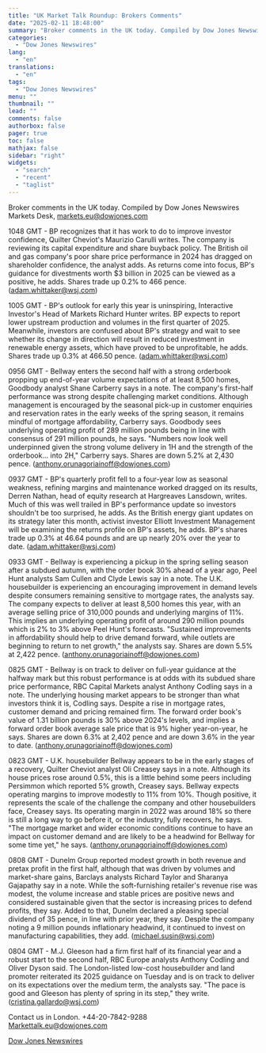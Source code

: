 ```yaml
---
title: "UK Market Talk Roundup: Brokers Comments"
date: "2025-02-11 18:48:00"
summary: "Broker comments in the UK today. Compiled by Dow Jones Newswires Markets Desk, markets.eu@dowjones.com1048 GMT - BP recognizes that it has work to do to improve investor confidence, Quilter Cheviot's Maurizio Carulli writes. The company is reviewing its capital expenditure and share buyback policy. The British oil and gas company's..."
categories:
  - "Dow Jones Newswires"
lang:
  - "en"
translations:
  - "en"
tags:
  - "Dow Jones Newswires"
menu: ""
thumbnail: ""
lead: ""
comments: false
authorbox: false
pager: true
toc: false
mathjax: false
sidebar: "right"
widgets:
  - "search"
  - "recent"
  - "taglist"
---
```


Broker comments in the UK today. Compiled by Dow Jones Newswires Markets Desk, markets.eu@dowjones.com

1048 GMT - BP recognizes that it has work to do to improve investor confidence, Quilter Cheviot's Maurizio Carulli writes. The company is reviewing its capital expenditure and share buyback policy. The British oil and gas company's poor share price performance in 2024 has dragged on shareholder confidence, the analyst adds. As returns come into focus, BP's guidance for divestments worth $3 billion in 2025 can be viewed as a positive, he adds. Shares trade up 0.2% to 466 pence. (adam.whittaker@wsj.com)

1005 GMT - BP's outlook for early this year is uninspiring, Interactive Investor's Head of Markets Richard Hunter writes. BP expects to report lower upstream production and volumes in the first quarter of 2025. Meanwhile, investors are confused about BP's strategy and wait to see whether its change in direction will result in reduced investment in renewable energy assets, which have proved to be unprofitable, he adds. Shares trade up 0.3% at 466.50 pence. (adam.whittaker@wsj.com)

0956 GMT - Bellway enters the second half with a strong orderbook propping up end-of-year volume expectations of at least 8,500 homes, Goodbody analyst Shane Carberry says in a note. The company's first-half performance was strong despite challenging market conditions. Although management is encouraged by the seasonal pick-up in customer enquiries and reservation rates in the early weeks of the spring season, it remains mindful of mortgage affordability, Carberry says. Goodbody sees underlying operating profit of 289 million pounds being in line with consensus of 291 million pounds, he says. "Numbers now look well underpinned given the strong volume delivery in 1H and the strength of the orderbook... into 2H," Carberry says. Shares are down 5.2% at 2,430 pence. (anthony.orunagoriainoff@dowjones.com)

0937 GMT - BP's quarterly profit fell to a four-year low as seasonal weakness, refining margins and maintenance worked dragged on its results, Derren Nathan, head of equity research at Hargreaves Lansdown, writes. Much of this was well trailed in BP's performance update so investors shouldn't be too surprised, he adds. As the British energy giant updates on its strategy later this month, activist investor Elliott Investment Management will be examining the returns profile on BP's assets, he adds. BP's shares trade up 0.3% at 46.64 pounds and are up nearly 20% over the year to date. (adam.whittaker@wsj.com)

0933 GMT - Bellway is experiencing a pickup in the spring selling season after a subdued autumn, with the order book 30% ahead of a year ago, Peel Hunt analysts Sam Cullen and Clyde Lewis say in a note. The U.K. housebuilder is experiencing an encouraging improvement in demand levels despite consumers remaining sensitive to mortgage rates, the analysts say. The company expects to deliver at least 8,500 homes this year, with an average selling price of 310,000 pounds and underlying margins of 11%. This implies an underlying operating profit of around 290 million pounds which is 2% to 3% above Peel Hunt's forecasts. "Sustained improvements in affordability should help to drive demand forward, while outlets are beginning to return to net growth," the analysts say. Shares are down 5.5% at 2,422 pence. (anthony.orunagoriainoff@dowjones.com)

0825 GMT - Bellway is on track to deliver on full-year guidance at the halfway mark but this robust performance is at odds with its subdued share price performance, RBC Capital Markets analyst Anthony Codling says in a note. The underlying housing market appears to be stronger than what investors think it is, Codling says. Despite a rise in mortgage rates, customer demand and pricing remained firm. The forward order book's value of 1.31 billion pounds is 30% above 2024's levels, and implies a forward order book average sale price that is 9% higher year-on-year, he says. Shares are down 6.3% at 2,402 pence and are down 3.6% in the year to date. (anthony.orunagoriainoff@dowjones.com)

0823 GMT - U.K. housebuilder Bellway appears to be in the early stages of a recovery, Quilter Cheviot analyst Oli Creasey says in a note. Although its house prices rose around 0.5%, this is a little behind some peers including Persimmon which reported 5% growth, Creasey says. Bellway expects operating margins to improve modestly to 11% from 10%. Though positive, it represents the scale of the challenge the company and other housebuilders face, Creasey says. Its operating margin in 2022 was around 18% so there is still a long way to go before it, or the industry, fully recovers, he says. "The mortgage market and wider economic conditions continue to have an impact on customer demand and are likely to be a headwind for Bellway for some time yet," he says. (anthony.orunagoriainoff@dowjones.com)

0808 GMT - Dunelm Group reported modest growth in both revenue and pretax profit in the first half, although that was driven by volumes and market-share gains, Barclays analysts Richard Taylor and Sharanya Gajapathy say in a note. While the soft-furnishing retailer's revenue rise was modest, the volume increase and stable prices are positive news and considered sustainable given that the sector is increasing prices to defend profits, they say. Added to that, Dunelm declared a pleasing special dividend of 35 pence, in line with prior year, they say. Despite the company noting a 9 million pounds inflationary headwind, it continued to invest on manufacturing capabilities, they add. (michael.susin@wsj.com)

0804 GMT - M.J. Gleeson had a firm first half of its financial year and a robust start to the second half, RBC Europe analysts Anthony Codling and Oliver Dyson said. The London-listed low-cost housebuilder and land promoter reiterated its 2025 guidance on Tuesday and is on track to deliver on its expectations over the medium term, the analysts say. "The pace is good and Gleeson has plenty of spring in its step," they write. (cristina.gallardo@wsj.com)

Contact us in London. +44-20-7842-9288   
Markettalk.eu@dowjones.com

[Dow Jones Newswires](https://www.tradingview.com/news/DJN_DN20250211002589:0/)
